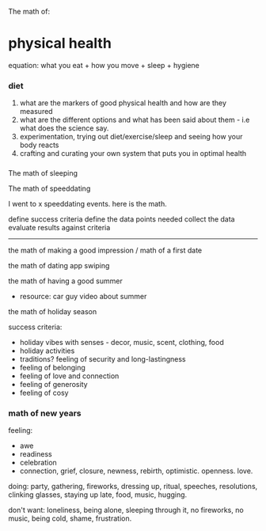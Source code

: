 The math of:


# physical health

equation: what you eat + how you move + sleep + hygiene

### diet

1. what are the markers of good physical health and how are they measured
1. what are the different options and what has been said about them - i.e what does the science say.
1. experimentation, trying out diet/exercise/sleep and seeing how your body reacts
1. crafting and curating your own system that puts you in optimal health

###

The math of sleeping

The math of speeddating

I went to x speeddating events. here is the math.

define success criteria
define the data points needed
collect the data
evaluate results against criteria

---

the math of making a good impression / math of a first date

the math of dating app swiping

the math of having a good summer

* resource: car guy video about summer

the math of holiday season

success criteria:
* holiday vibes with senses - decor, music, scent, clothing, food
* holiday activities
* traditions? feeling of security and long-lastingness
* feeling of belonging
* feeling of love and connection
* feeling of generosity
* feeling of cosy

### math of new years

feeling:
* awe
* readiness
* celebration
* connection, grief, closure, newness, rebirth, optimistic. openness. love.

doing:
party, gathering, fireworks, dressing up, ritual, speeches, resolutions, clinking glasses, staying up late, food, music, hugging. 

don't want:
loneliness, being alone, sleeping through it, no fireworks, no music, being cold, shame, frustration.

